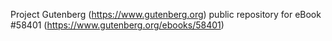 Project Gutenberg (https://www.gutenberg.org) public repository for
eBook #58401 (https://www.gutenberg.org/ebooks/58401)
